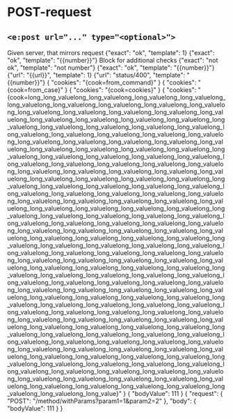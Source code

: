 # POST-request
## `<e:post url="..." type="<optional>">`

<div>
    <e:summary/>
    <e:given>
        Given server, that mirrors request
    </e:given>
    <e:example name="Body check" status="ExpectedToFail" print="true">
         <e:post url="relative/url">
            <e:case desc="Happy-path">
                <e:body>
                    {"exact": "ok", "template": 1}
                </e:body>
                <e:expected>
                    {"exact": "ok", "template": "{{number}}"}
                </e:expected>
                <e:check>
                  <span c:assertTrue="true">Block for additional checks</span>
                </e:check>
            </e:case>
            <e:case desc="Неверный ответ">
                <e:body>
                    {"exact": "not ok", "template": "not number"}
                </e:body>
                <e:expected>
                    {"exact": "ok", "template": "{{number}}"}
                </e:expected>
            </e:case>
        </e:post>
    </e:example>
    <e:example name="Status code check" status="ExpectedToFail" print="true">
        <e:post url="status/400" type="text/plain">
            <e:case desc="Placeholders can be used inside body block">
                <body>
                    {"url": "{{url}}", "template": 1}
                </body>
                <expected>
                    {"url": "status/400", "template": "{{number}}"}
                </expected>
            </e:case>
        </e:post>
    </e:example>
    <e:example name="Cookies" print="true">
        <e:post url="cookies" cookies="cook=from_command">
            <e:case desc="Can be set in command">
                <body/>
                <expected>
                    {
                      "cookies": "{cook=from_command}"
                    }
                </expected>
            </e:case>
            <e:case cookies="cook=from_case" desc="Can be override by case">
                <body/>
                <expected>
                    {
                      "cookies": "{cook=from_case}"
                    }
                </expected>
            </e:case>
            <e:case cookies="cook={{url}}" desc="Placeholders can be used">
                <body/>
                <expected>
                    {
                      "cookies": "{cook=cookies}"
                    }
                </expected>
            </e:case>
        </e:post>
    </e:example>
    <e:example name="Long Cookies display" print="true">
        <e:post url="cookies" cookies="cook=long_long_valuelong_long_valuelong_long_valuelong_long_valuelong_long_valuelong_long_valuelong_long_valuelong_long_valuelong_long_valuelong_long_valuelong_long_valuelong_long_valuelong_long_valuelong_long_valuelong_long_valuelong_long_valuelong_long_valuelong_long_valuelong_long_valuelong_long_valuelong_long_valuelong_long_valuelong_long_valuelong_long_valuelong_long_valuelong_long_valuelong_long_valuelong_long_valuelong_long_valuelong_long_valuelong_long_valuelong_long_valuelong_long_valuelong_long_valuelong_long_valuelong_long_valuelong_long_valuelong_long_valuelong_long_valuelong_long_valuelong_long_valuelong_long_valuelong_long_valuelong_long_valuelong_long_valuelong_long_valuelong_long_valuelong_long_valuelong_long_valuelong_long_valuelong_long_valuelong_long_valuelong_long_valuelong_long_valuelong_long_valuelong_long_valuelong_long_valuelong_long_valuelong_long_valuelong_long_valuelong_long_valuelong_long_valuelong_long_valuelong_long_valuelong_long_valuelong_long_valuelong_long_valuelong_long_valuelong_long_valuelong_long_valuelong_long_valuelong_long_valuelong_long_valuelong_long_valuelong_long_valuelong_long_valuelong_long_valuelong_long_valuelong_long_valuelong_long_valuelong_long_valuelong_long_valuelong_long_valuelong_long_valuelong_long_valuelong_long_valuelong_long_valuelong_long_valuelong_long_valuelong_long_valuelong_long_valuelong_long_valuelong_long_valuelong_long_valuelong_long_valuelong_long_valuelong_long_valuelong_long_valuelong_long_valuelong_long_valuelong_long_valuelong_long_valuelong_long_valuelong_long_valuelong_long_valuelong_long_valuelong_long_valuelong_long_valuelong_long_valuelong_long_valuelong_long_valuelong_long_valuelong_long_valuelong_long_valuelong_long_valuelong_long_valuelong_long_valuelong_long_valuelong_long_valuelong_long_valuelong_long_valuelong_long_valuelong_long_valuelong_long_valuelong_long_valuelong_long_valuelong_long_valuelong_long_valuelong_long_valuelong_long_valuelong_long_valuelong_long_valuelong_long_valuelong_long_valuelong_long_valuelong_long_valuelong_long_valuelong_long_valuelong_long_valuelong_long_valuelong_long_valuelong_long_valuelong_long_valuelong_long_valuelong_long_valuelong_long_valuelong_long_valuelong_long_valuelong_long_valuelong_long_valuelong_long_valuelong_long_valuelong_long_valuelong_long_valuelong_long_valuelong_long_valuelong_long_valuelong_long_valuelong_long_valuelong_long_valuelong_long_valuelong_long_valuelong_long_valuelong_long_valuelong_long_valuelong_long_valuelong_long_valuelong_long_valuelong_long_valuelong_long_valuelong_long_valuelong_long_valuelong_long_valuelong_long_valuelong_long_valuelong_long_valuelong_long_valuelong_long_valuelong_long_valuelong_long_valuelong_long_valuelong_long_valuelong_long_valuelong_long_valuelong_long_valuelong_long_valuelong_long_valuelong_long_valuelong_long_valuelong_long_valuelong_long_valuelong_long_value">
            <e:case desc="Can be set in command">
                <body/>
                <expected>
                    {
                      "cookies": "{cook=long_long_valuelong_long_valuelong_long_valuelong_long_valuelong_long_valuelong_long_valuelong_long_valuelong_long_valuelong_long_valuelong_long_valuelong_long_valuelong_long_valuelong_long_valuelong_long_valuelong_long_valuelong_long_valuelong_long_valuelong_long_valuelong_long_valuelong_long_valuelong_long_valuelong_long_valuelong_long_valuelong_long_valuelong_long_valuelong_long_valuelong_long_valuelong_long_valuelong_long_valuelong_long_valuelong_long_valuelong_long_valuelong_long_valuelong_long_valuelong_long_valuelong_long_valuelong_long_valuelong_long_valuelong_long_valuelong_long_valuelong_long_valuelong_long_valuelong_long_valuelong_long_valuelong_long_valuelong_long_valuelong_long_valuelong_long_valuelong_long_valuelong_long_valuelong_long_valuelong_long_valuelong_long_valuelong_long_valuelong_long_valuelong_long_valuelong_long_valuelong_long_valuelong_long_valuelong_long_valuelong_long_valuelong_long_valuelong_long_valuelong_long_valuelong_long_valuelong_long_valuelong_long_valuelong_long_valuelong_long_valuelong_long_valuelong_long_valuelong_long_valuelong_long_valuelong_long_valuelong_long_valuelong_long_valuelong_long_valuelong_long_valuelong_long_valuelong_long_valuelong_long_valuelong_long_valuelong_long_valuelong_long_valuelong_long_valuelong_long_valuelong_long_valuelong_long_valuelong_long_valuelong_long_valuelong_long_valuelong_long_valuelong_long_valuelong_long_valuelong_long_valuelong_long_valuelong_long_valuelong_long_valuelong_long_valuelong_long_valuelong_long_valuelong_long_valuelong_long_valuelong_long_valuelong_long_valuelong_long_valuelong_long_valuelong_long_valuelong_long_valuelong_long_valuelong_long_valuelong_long_valuelong_long_valuelong_long_valuelong_long_valuelong_long_valuelong_long_valuelong_long_valuelong_long_valuelong_long_valuelong_long_valuelong_long_valuelong_long_valuelong_long_valuelong_long_valuelong_long_valuelong_long_valuelong_long_valuelong_long_valuelong_long_valuelong_long_valuelong_long_valuelong_long_valuelong_long_valuelong_long_valuelong_long_valuelong_long_valuelong_long_valuelong_long_valuelong_long_valuelong_long_valuelong_long_valuelong_long_valuelong_long_valuelong_long_valuelong_long_valuelong_long_valuelong_long_valuelong_long_valuelong_long_valuelong_long_valuelong_long_valuelong_long_valuelong_long_valuelong_long_valuelong_long_valuelong_long_valuelong_long_valuelong_long_valuelong_long_valuelong_long_valuelong_long_valuelong_long_valuelong_long_valuelong_long_valuelong_long_valuelong_long_valuelong_long_valuelong_long_valuelong_long_valuelong_long_valuelong_long_valuelong_long_valuelong_long_valuelong_long_valuelong_long_valuelong_long_valuelong_long_valuelong_long_valuelong_long_valuelong_long_valuelong_long_valuelong_long_valuelong_long_valuelong_long_valuelong_long_valuelong_long_valuelong_long_valuelong_long_valuelong_long_valuelong_long_valuelong_long_value}"
                    }
                </expected>
            </e:case>
        </e:post>
    </e:example>
    <e:example name="POST with url params" print="true">
        <e:post url="/method/withParams">
            <e:case desc="POST can send parameters in url" urlParams="param1=1&amp;param2=2">
                <body>
                    {
                      "bodyValue": 111
                    }
                </body>
                <expected>
                    {
                      "request": {
                        "POST": "/method/withParams?param1=1&amp;param2=2"
                      },
                      "body": {
                        "bodyValue": 111
                      }
                    }
                </expected>
            </e:case>
        </e:post>
    </e:example>
</div>
